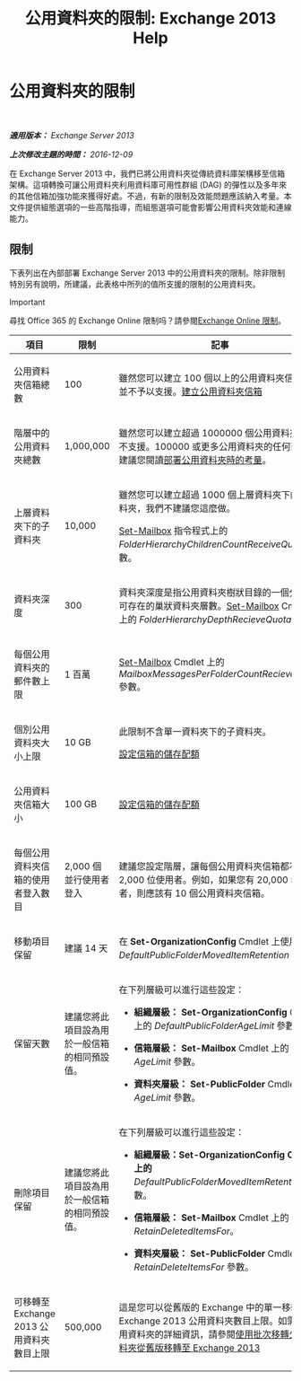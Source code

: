 ﻿---
title: '公用資料夾的限制: Exchange 2013 Help'
TOCTitle: 公用資料夾的限制
ms:assetid: 709b075e-9584-484b-bcaa-e781c26497b4
ms:mtpsurl: https://technet.microsoft.com/zh-tw/library/Dn594582(v=EXCHG.150)
ms:contentKeyID: 61170924
ms.date: 05/21/2018
mtps_version: v=EXCHG.150
ms.translationtype: MT
---

# 公用資料夾的限制

 

_**適用版本：** Exchange Server 2013_

_**上次修改主題的時間：** 2016-12-09_

在 Exchange Server 2013 中，我們已將公用資料夾從傳統資料庫架構移至信箱架構。這項轉換可讓公用資料夾利用資料庫可用性群組 (DAG) 的彈性以及多年來的其他信箱加強功能來獲得好處。不過，有新的限制及效能問題應該納入考量。本文件提供組態選項的一些高階指導，而組態選項可能會影響公用資料夾效能和連線能力。

## 限制

下表列出在內部部署 Exchange Server 2013 中的公用資料夾的限制。除非限制特別另有說明，所建議，此表格中所列的值所支援的限制的公用資料夾。


> [!IMPORTANT]  
> 尋找 Office 365 的 Exchange Online 限制吗？請參閱<a href="https://go.microsoft.com/fwlink/?linkid=391188">Exchange Online 限制</a>。





<table>
<colgroup>
<col style="width: 33%" />
<col style="width: 33%" />
<col style="width: 33%" />
</colgroup>
<thead>
<tr class="header">
<th>項目</th>
<th>限制</th>
<th>記事</th>
</tr>
</thead>
<tbody>
<tr class="odd">
<td><p>公用資料夾信箱總數</p></td>
<td><p>100</p></td>
<td><p>雖然您可以建立 100 個以上的公用資料夾信箱，但並不予以支援。<a href="create-a-public-folder-mailbox-exchange-2013-help.md">建立公用資料夾信箱</a></p></td>
</tr>
<tr class="even">
<td><p>階層中的公用資料夾總數</p></td>
<td><p>1,000,000</p></td>
<td><p>雖然您可以建立超過 1000000 個公用資料夾，並不支援。100000 或更多公用資料夾的任何部署，建議您閱讀<a href="considerations-when-deploying-public-folders-exchange-2013-help.md">部署公用資料夾時的考量</a>。</p></td>
</tr>
<tr class="odd">
<td><p>上層資料夾下的子資料夾</p></td>
<td><p>10,000</p></td>
<td><p>雖然您可以建立超過 1000 個上層資料夾下的子資料夾，我們不建議您這麼做。</p>
<p><a href="https://technet.microsoft.com/zh-tw/library/bb123981(v=exchg.150)">Set-Mailbox</a> 指令程式上的 <em>FolderHierarchyChildrenCountReceiveQuota</em> 參數。</p></td>
</tr>
<tr class="even">
<td><p>資料夾深度</p></td>
<td><p>300</p></td>
<td><p>資料夾深度是指公用資料夾樹狀目錄的一個分支中可存在的巢狀資料夾層數。<a href="https://technet.microsoft.com/zh-tw/library/bb123981(v=exchg.150)">Set-Mailbox</a> Cmdlet 上的 <em>FolderHierarchyDepthRecieveQuota</em> 參數。</p></td>
</tr>
<tr class="odd">
<td><p>每個公用資料夾的郵件數上限</p></td>
<td><p>1 百萬</p></td>
<td><p><a href="https://technet.microsoft.com/zh-tw/library/bb123981(v=exchg.150)">Set-Mailbox</a> Cmdlet 上的 <em>MailboxMessagesPerFolderCountRecieveQuota</em> 參數。</p></td>
</tr>
<tr class="even">
<td><p>個別公用資料夾大小上限</p></td>
<td><p>10 GB</p></td>
<td><p>此限制不含單一資料夾下的子資料夾。</p>
<p><a href="configure-storage-quotas-for-a-mailbox-exchange-2013-help.md">設定信箱的儲存配額</a></p></td>
</tr>
<tr class="odd">
<td><p>公用資料夾信箱大小</p></td>
<td><p>100 GB</p></td>
<td><p><a href="configure-storage-quotas-for-a-mailbox-exchange-2013-help.md">設定信箱的儲存配額</a></p></td>
</tr>
<tr class="even">
<td><p>每個公用資料夾信箱的使用者登入數目</p></td>
<td><p>2,000 個並行使用者登入</p></td>
<td><p>建議您設定階層，讓每個公用資料夾信箱都不超過 2,000 位使用者。例如，如果您有 20,000 名使用者，則應該有 10 個公用資料夾信箱。</p></td>
</tr>
<tr class="odd">
<td><p>移動項目保留</p></td>
<td><p>建議 14 天</p></td>
<td><p>在 <strong>Set-OrganizationConfig</strong> Cmdlet 上使用 <em>DefaultPublicFolderMovedItemRetention</em> 參數。</p></td>
</tr>
<tr class="even">
<td><p>保留天數</p></td>
<td><p>建議您將此項目設為用於一般信箱的相同預設值。</p></td>
<td><p>在下列層級可以進行這些設定：</p>
<ul>
<li><p><strong>組織層級：</strong> <strong>Set-OrganizationConfig</strong> Cmdlet 上的 <em>DefaultPublicFolderAgeLimit</em> 參數。</p></li>
<li><p><strong>信箱層級：</strong> <strong>Set-Mailbox</strong> Cmdlet 上的 <em>AgeLimit</em> 參數。</p></li>
<li><p><strong>資料夾層級：</strong> <strong>Set-PublicFolder</strong> Cmdlet 上的 <em>AgeLimit</em> 參數。</p></li>
</ul>
<p></p></td>
</tr>
<tr class="odd">
<td><p>刪除項目保留</p></td>
<td><p>建議您將此項目設為用於一般信箱的相同預設值。</p></td>
<td><p>在下列層級可以進行這些設定：</p>
<ul>
<li><p><strong>組織層級：Set-OrganizationConfig Cmdlet 上的</strong> <em>DefaultPublicFolderMovedItemRetention</em> 參數。</p></li>
<li><p><strong>信箱層級：</strong> <strong>Set-Mailbox</strong> Cmdlet 上的 <em>RetainDeletedItemsFor</em>。</p></li>
<li><p><strong>資料夾層級：</strong> <strong>Set-PublicFolder</strong> Cmdlet 上的 <em>RetainDeleteItemsFor</em> 參數。</p></li>
</ul></td>
</tr>
<tr class="even">
<td><p>可移轉至 Exchange 2013 公用資料夾數目上限</p></td>
<td><p>500,000</p></td>
<td><p>這是您可以從舊版的 Exchange 中的單一移轉移至 Exchange 2013 公用資料夾數目上限。如需將公用資料夾的詳細資訊，請參閱<a href="use-batch-migration-to-migrate-public-folders-to-exchange-2013-from-previous-versions-exchange-2013-help.md">使用批次移轉公用資料夾從舊版移轉至 Exchange 2013</a></p></td>
</tr>
</tbody>
</table>

